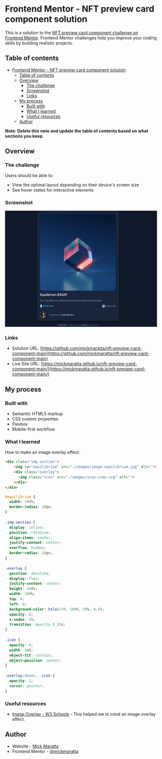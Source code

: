 # Frontend Mentor - NFT preview card component solution

This is a solution to the [NFT preview card component challenge on Frontend Mentor](https://www.frontendmentor.io/challenges/nft-preview-card-component-SbdUL_w0U). Frontend Mentor challenges help you improve your coding skills by building realistic projects. 

## Table of contents

- [Frontend Mentor - NFT preview card component solution](#frontend-mentor---nft-preview-card-component-solution)
  - [Table of contents](#table-of-contents)
  - [Overview](#overview)
    - [The challenge](#the-challenge)
    - [Screenshot](#screenshot)
    - [Links](#links)
  - [My process](#my-process)
    - [Built with](#built-with)
    - [What I learned](#what-i-learned)
    - [Useful resources](#useful-resources)
  - [Author](#author)

**Note: Delete this note and update the table of contents based on what sections you keep.**

## Overview

### The challenge

Users should be able to:

- View the optimal layout depending on their device's screen size
- See hover states for interactive elements

### Screenshot

![](./images/screen-shot.png)

### Links

- Solution URL: [https://github.com/mickmaratta/nft-preview-card-component-main](https://github.com/mickmaratta/nft-preview-card-component-main)
- Live Site URL: [https://mickmaratta.github.io/nft-preview-card-component-main/](https://mickmaratta.github.io/nft-preview-card-component-main/)

## My process

### Built with

- Semantic HTML5 markup
- CSS custom properties
- Flexbox
- Mobile-first workflow

### What I learned

How to make an image overlay effect.

```html
<div class="img-section">
    <img id="equilibrium" src="./images/image-equilibrium.jpg" alt="">
    <div class="overlay">
      <img class="icon" src="./images/icon-view.svg" alt="">
    </div>
</div>
```
```css
#equilibrium {
  width: 100%;
  border-radius: 20px;
}

.img-section {
  display: inline;
  position: relative;
  align-items: center;
  justify-content: center;
  overflow: hidden;
  border-radius: 20px;
}
    
.overlay {
  position: absolute;
  display: flex;
  justify-content: center;
  height: 100%;
  width: 100%;
  top: 0;
  left: 0;
  background-color: hsla(178, 100%, 50%, 0.4);
  opacity: 0;
  z-index: 99;
  transition: opacity 0.35s;
}
    
.icon {
  opacity: 0;
  width: 20%;
  object-fit: contain;
  object-position: center;
}

.overlay:hover, .icon {
  opacity: 1;
  cursor: pointer;
}
```

### Useful resources

- [Image Overlay - W3 Schools](https://www.w3schools.com/howto/howto_css_image_overlay_title.asp) - This helped me to creat an image overlay effect.

## Author

- Website - [Mick Maratta](https://mickmaratta.github.io/)
- Frontend Mentor - [@mickmaratta](https://www.frontendmentor.io/profile/mickmaratta)
